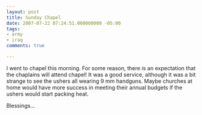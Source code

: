 ```yaml
---
layout: post
title: Sunday Chapel
date: 2007-07-22 07:24:51.000000000 -05:00
tags:
- army
- iraq 
comments: true

---
```

<p>I went to chapel this morning. For some reason, there is an expectation that the chaplains will attend chapel! It was a good service, although it was a bit strange to see the ushers all wearing 9 mm handguns. Maybe churches at home would have more success in meeting their annual budgets if the ushers would start packing heat.</p>
<p>Blessings...</p>
